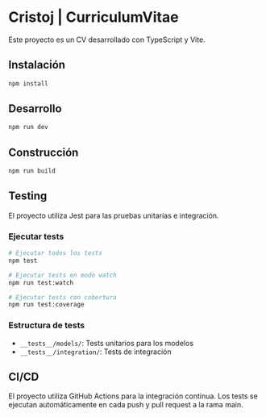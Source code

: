 # Cristoj | CurriculumVitae

Este proyecto es un CV desarrollado con TypeScript y Vite.

## Instalación

```bash
npm install
```

## Desarrollo

```bash
npm run dev
```

## Construcción

```bash
npm run build
```

## Testing

El proyecto utiliza Jest para las pruebas unitarias e integración.

### Ejecutar tests

```bash
# Ejecutar todos los tests
npm test

# Ejecutar tests en modo watch
npm run test:watch

# Ejecutar tests con cobertura
npm run test:coverage
```

### Estructura de tests

- `__tests__/models/`: Tests unitarios para los modelos
- `__tests__/integration/`: Tests de integración

## CI/CD

El proyecto utiliza GitHub Actions para la integración continua. Los tests se ejecutan automáticamente en cada push y pull request a la rama main.
